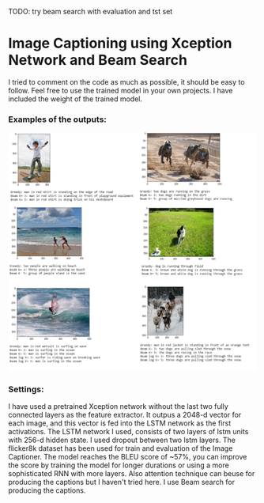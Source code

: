 TODO: try beam search with evaluation and tst set

# Image Captioning using Xception Network and Beam Search

I tried to comment on the code as much as possible, it should be easy to follow. Feel free to use the trained model in your own projects. I have included the weight of the trained model.

### Examples of the outputs:
![](results.jpg)
### Settings:

I have used a pretrained Xception network without the last two fully connected layers as the feature extractor. It outpus a 2048-d vector for each image, and this vector is fed into the LSTM network as the first activations. The LSTM network I used, consists of two layers of lstm units with 256-d hidden state. I used dropout between two lstm layers. The flicker8k dataset has been used for train and evaluation of the Image Captioner. The model reaches the BLEU score of ~57%, you can improve the score by training the model for longer durations or using a more sophisticated RNN with more layers. Also attention technique can beuse for producing the captions but I haven't tried here. I use Beam search for producing the captions.



